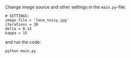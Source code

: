 Change image source and other settings in the `main.py`-file:

```
# SETTINGS:
image_file = 'lena_noisy.jpg'
iterations = 30
delta = 0.14
kappa = 15
```

and run the code:

```
python main.py
```
